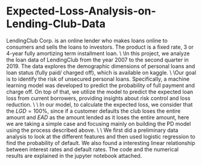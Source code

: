 # Expected-Loss-Analysis-on-Lending-Club-Data
LendingClub Corp. is an online lender who makes loans online to consumers and sells the loans to investors. The product is a fixed rate, 3 or 4-year fully amortizing term installment loan.
\\
\\In this project, we analyze the loan data of LendingClub from the year 2007 to the second quarter in 2019. The data explores the demographic dimensions of personal loans and loan status (fully paid/ charged off), which is available on kaggle.
\\
\\Our goal is to identify the risk of unsecured personal loans. Specifically, a machine learning model was developed to predict the probability of full payment and charge off. On top of that, we utilize the model to predict the expected loan loss from current borrowers, providing insights about risk control and loss reduction.
\\
\\ In our model, to calculate the expected loss, we consider that the $LGD=100\%$, since if a customer defaults the club loses the entire amount and $EAD$ as the amount lended as it loses the entire amount, here we are taking a simple case and focusing mainly on building the PD model using the process described above. 
\\
\\ We first did a preliminary data analysis to look at the different features and then used logistic regression to find the probability of default. We also found a interesting linear relationship between interest rates and default rates. The code and the numerical results are explained in the jupyter notebook attached.
